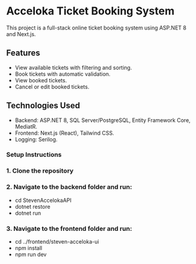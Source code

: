 
# Acceloka Ticket Booking System

This project is a full-stack online ticket booking system using ASP.NET 8 and Next.js.

## Features
- View available tickets with filtering and sorting.
- Book tickets with automatic validation.
- View booked tickets.
- Cancel or edit booked tickets.

## Technologies Used
- Backend: ASP.NET 8, SQL Server/PostgreSQL, Entity Framework Core, MediatR.
- Frontend: Next.js (React), Tailwind CSS.
- Logging: Serilog.

### Setup Instructions
### 1. Clone the repository
### 2. Navigate to the backend folder and run:
- cd StevenAccelokaAPI
- dotnet restore
- dotnet run
### 3. Navigate to the frontend folder and run:
- cd ../frontend/steven-acceloka-ui
- npm install
- npm run dev
